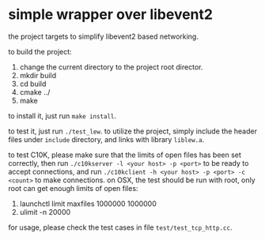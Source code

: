 simple wrapper over libevent2
=======================================
the project targets to simplify libevent2 based networking.

to build the project:

1.  change the current directory to the project root director.
2.  mkdir build
3.  cd build
4.  cmake ../
5.  make

to install it, just run `make install`.

to test it, just run `./test_lew`.
to utilize the project, simply include the header files under `include`
directory, and links with library `liblew.a`.

to test C10K, please make sure that the limits of open files has been set
correctly, then run `./c10kserver -l <your host> -p <port>` to be ready to
accept connections, and run `./c10kclient -h <your host> -p <port> -c <count>`
to make connections.
on OSX, the test should be run with root, only root can get enough limits
of open files:

1.  launchctl limit maxfiles 1000000 1000000
2.  ulimit -n 20000

for usage, please check the test cases in file `test/test_tcp_http.cc`.

